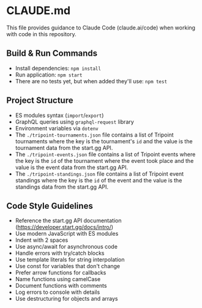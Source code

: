 # CLAUDE.md

This file provides guidance to Claude Code (claude.ai/code) when working with code in this repository.

## Build & Run Commands
- Install dependencies: `npm install`
- Run application: `npm start`
- There are no tests yet, but when added they'll use: `npm test`

## Project Structure
- ES modules syntax (`import`/`export`)
- GraphQL queries using `graphql-request` library
- Environment variables via `dotenv`
- The `./tripoint-tournaments.json` file contains a list of Tripoint tournaments where the key is the tournament's `id` and the value is the tournament data from the start.gg API.
- The `./tripoint-events.json` file contains a list of Tripoint events where the key is the `id` of the tournament where the event took place and the value is the event data from the start.gg API.
- The `./tripoint-standings.json` file contains a list of Tripoint event standings where the key is the `id` of the event and the value is the standings data from the start.gg API.


## Code Style Guidelines
- Reference the start.gg API documentation (https://developer.start.gg/docs/intro/)
- Use modern JavaScript with ES modules
- Indent with 2 spaces
- Use async/await for asynchronous code
- Handle errors with try/catch blocks
- Use template literals for string interpolation
- Use const for variables that don't change
- Prefer arrow functions for callbacks
- Name functions using camelCase
- Document functions with comments
- Log errors to console with details
- Use destructuring for objects and arrays